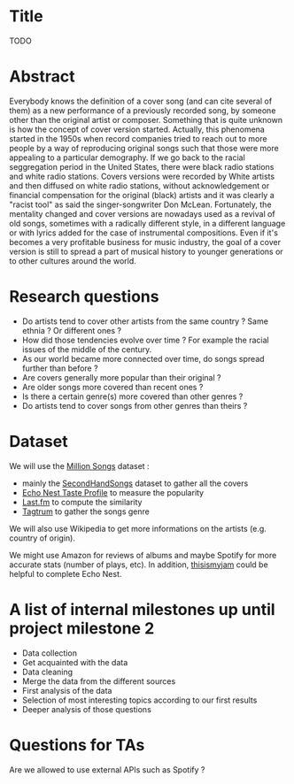 # Title
TODO

# Abstract

Everybody knows the definition of a cover song (and  can cite several of them) as a new performance of a previously recorded song, by someone other than the original artist or composer.
Something that is quite unknown is how the concept of cover version started. Actually, this phenomena started in the 1950s when record companies tried to reach out to more people by a way of reproducing original songs such that those were more appealing to a particular demography. If we go back to the racial seggregation period in the United States, there were black radio stations and white radio stations. Covers versions were recorded by White artists and then diffused on white radio stations, without acknowledgement or financial compensation for the original (black) artists and it was clearly a "racist tool" as said the singer-songwriter Don McLean.
Fortunately, the mentality changed and cover versions are nowadays used as a revival of old songs, sometimes with a radically different style, in a different language or with lyrics added for the case of instrumental compositions.
Even if it's becomes a very profitable business for music industry, the goal of a cover version is still to spread a part of musical history to younger generations or to other cultures around the world.

# Research questions 

- Do artists tend to cover other artists from the same country ? Same ethnia ? Or different ones ?
- How did those tendencies evolve over time ? For example the racial issues of the middle of the century.
- As our world became more connected over time, do songs spread further than before ?
- Are covers generally more popular than their original ?
- Are older songs more covered than recent ones ?
- Is there a certain genre(s) more covered than other genres ?
- Do artists tend to cover songs from other genres than theirs ?

# Dataset

We will use the [Million Songs](https://labrosa.ee.columbia.edu/millionsong/) dataset : 

- mainly the [SecondHandSongs](https://labrosa.ee.columbia.edu/millionsong/secondhand) dataset to gather all the covers 
- [Echo Nest Taste Profile](https://labrosa.ee.columbia.edu/millionsong/tasteprofile) to measure the popularity 
- [Last.fm](https://labrosa.ee.columbia.edu/millionsong/lastfm) to compute the similarity
- [Tagtrum](http://www.tagtraum.com/msd_genre_datasets.html) to gather the songs genre 

We will also use Wikipedia to get more informations on the artists (e.g. country of origin).

We might use Amazon for reviews of albums and maybe Spotify for more accurate stats (number of plays, etc).
In addition, [thisismyjam](https://labrosa.ee.columbia.edu/millionsong/thisismyjam) could be helpful to complete Echo Nest.

# A list of internal milestones up until project milestone 2

- Data collection
- Get acquainted with the data
- Data cleaning 
- Merge the data from the different sources
- First analysis of the data 
- Selection of most interesting topics according to our first results
- Deeper analysis of those questions

# Questions for TAs

Are we allowed to use external APIs such as Spotify ?
